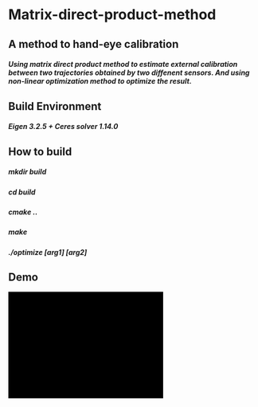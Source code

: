 # Matrix-direct-product-method
## A method to hand-eye calibration
##### Using matrix direct product method to estimate external calibration between two trajectories obtained by two diffenent sensors. And using non-linear optimization method to optimize the result. 

## Build Environment
##### Eigen 3.2.5 + Ceres solver 1.14.0  
  
## How to build
##### mkdir build   
##### cd build  
##### cmake ..  
##### make  
##### ./optimize [arg1] [arg2]

## Demo  
![gif](https://github.com/LeisureLei/Matrix-direct-product-method/blob/master/GIF.gif)
